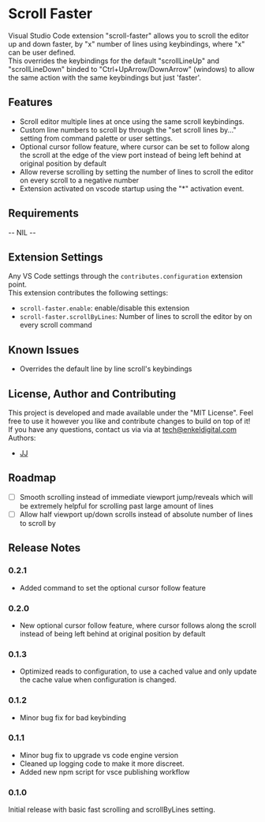 # Scroll Faster
Visual Studio Code extension "scroll-faster" allows you to scroll the editor up and down faster, by "x" number of lines using keybindings, where "x" can be user defined.  
This overrides the keybindings for the default "scrollLineUp" and "scrollLineDown" binded to "Ctrl+UpArrow/DownArrow" (windows) to allow the same action with the same keybindings but just 'faster'.  

## Features
- Scroll editor multiple lines at once using the same scroll keybindings.
- Custom line numbers to scroll by through the "set scroll lines by..." setting from command palette or user settings.
- Optional cursor follow feature, where cursor can be set to follow along the scroll at the edge of the view port instead of being left behind at original position by default
- Allow reverse scrolling by setting the number of lines to scroll the editor on every scroll to a negative number
- Extension activated on vscode startup using the "*" activation event.

## Requirements
<!-- If you have any requirements or dependencies, add a section describing those and how to install and configure them. -->
-- NIL --

## Extension Settings
Any VS Code settings through the `contributes.configuration` extension point.  
This extension contributes the following settings:
* `scroll-faster.enable`: enable/disable this extension
* `scroll-faster.scrollByLines`: Number of lines to scroll the editor by on every scroll command

## Known Issues
<!-- Calling out known issues can help limit users opening duplicate issues against your extension. -->
- Overrides the default line by line scroll's keybindings

## License, Author and Contributing
This project is developed and made available under the "MIT License". Feel free to use it however you like and contribute changes to build on top of it!  
If you have any questions, contact us via via at tech@enkeldigital.com  
Authors:
- [JJ](https://github.com/Jaimeloeuf)

## Roadmap
- [ ] Smooth scrolling instead of immediate viewport jump/reveals which will be extremely helpful for scrolling past large amount of lines
- [ ] Allow half viewport up/down scrolls instead of absolute number of lines to scroll by

## Release Notes
### 0.2.1
- Added command to set the optional cursor follow feature

### 0.2.0
- New optional cursor follow feature, where cursor follows along the scroll instead of being left behind at original position by default

### 0.1.3
- Optimized reads to configuration, to use a cached value and only update the cache value when configuration is changed.

### 0.1.2
- Minor bug fix for bad keybinding

### 0.1.1
- Minor bug fix to upgrade vs code engine version
- Cleaned up logging code to make it more discreet.
- Added new npm script for vsce publishing workflow

### 0.1.0
Initial release with basic fast scrolling and scrollByLines setting.

